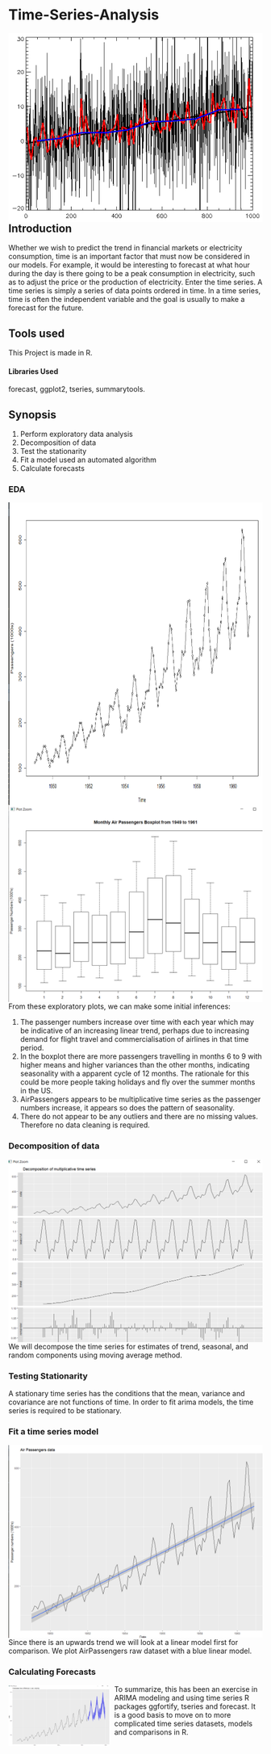 # Time-Series-Analysis
<img src="https://github.com/samrath789/Time-Series-Analysis/blob/master/Random-data-plus-trend-r2.png"
     alt="Markdown Monster icon"
     style="float: left; margin-right: 10px;" />

## Introduction
Whether we wish to predict the trend in financial markets or electricity consumption, time is an important factor that must now be considered in our models. For example, it would be interesting to forecast at what hour during the day is there going to be a peak consumption in electricity, such as to adjust the price or the production of electricity.
Enter the time series.
A time series is simply a series of data points ordered in time. In a time series, time is often the independent variable and the goal is usually to make a forecast for the future.
## Tools used
This Project is made in R.
#### Libraries Used
forecast, ggplot2, tseries, summarytools.
## Synopsis
1. Perform exploratory data analysis
2. Decomposition of data
3. Test the stationarity
4. Fit a model used an automated algorithm
5. Calculate forecasts


### EDA

<img src="https://github.com/samrath789/Time-Series-Analysis/blob/master/Screenshots/Screenshot%20(55).png"
     alt="Markdown Monster icon"
     style="float: left; margin-right: 10px;" 
     width="700" height="600"/>
 <img src="https://github.com/samrath789/Time-Series-Analysis/blob/master/Screenshots/Screenshot%20(53).png"
     alt="Markdown Monster icon"
     style="float: left; margin-right: 10px;" />
     
     
 From these exploratory plots, we can make some initial inferences:

1. The passenger numbers increase over time with each year which may be indicative of an increasing linear trend, perhaps due to increasing demand for flight travel and commercialisation of airlines in that time period.
2. In the boxplot there are more passengers travelling in months 6 to 9 with higher means and higher variances than the other months, indicating seasonality with a apparent cycle of 12 months. The rationale for this could be more people taking holidays and fly over the summer months in the US.
3. AirPassengers appears to be multiplicative time series as the passenger numbers increase, it appears so does the pattern of seasonality.
4. There do not appear to be any outliers and there are no missing values. Therefore no data cleaning is required.
 ### Decomposition of data
  <img src="https://github.com/samrath789/Time-Series-Analysis/blob/master/Screenshots/Screenshot%20(52).png"
     alt="Markdown Monster icon"
     style="float: left; margin-right: 10px;" />
     
 We will decompose the time series for estimates of trend, seasonal, and random components using moving average method.
 
 ### Testing Stationarity
 A stationary time series has the conditions that the mean, variance and covariance are not functions of time. In order to fit arima models, the time series is required to be stationary.
 
 ### Fit a time series model
  <img src="https://github.com/samrath789/Time-Series-Analysis/blob/master/Screenshots/Screenshot%20(54).png"
     alt="Markdown Monster icon"
     style="float: left; margin-right: 10px;" />
     
  Since there is an upwards trend we will look at a linear model first for comparison. We plot AirPassengers raw dataset with a blue linear model.
     
     
 ### Calculating Forecasts
 <img src="https://github.com/samrath789/Time-Series-Analysis/blob/master/Screenshots/Screenshot%20(51).png"
     alt="Markdown Monster icon"
     style="float: left; margin-right: 10px;"
     width="200" height="121"/>    
     
To summarize, this has been an exercise in ARIMA modeling and using time series R packages ggfortify, tseries and forecast. It is a good basis to move on to more complicated time series datasets, models and comparisons in R.
